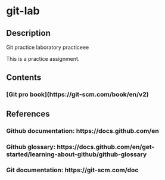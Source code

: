 # git-lab

<h2>Description</h2>
Git practice laboratory
practiceee

This is a practice assignment.

<h2>Contents</h2>
<h3>[Git pro book](https://git-scm.com/book/en/v2)</h3>


<h2>References</h2>
<h3>Github documentation: https://docs.github.com/en</h3>
<h3>Github glossary: https://docs.github.com/en/get-started/learning-about-github/github-glossary</h3>
<h3>Git documentation: https://git-scm.com/doc</h3>
